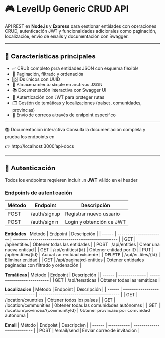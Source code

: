 # 🎮 LevelUp Generic CRUD API

API REST en **Node.js** y **Express** para gestionar entidades con operaciones CRUD, autenticación JWT y funcionalidades adicionales como paginación, localización, envío de emails y documentación con Swagger.

---

## 🚀 Características principales

- ✅ CRUD completo para entidades JSON con esquema flexible  
- 📄 Paginación, filtrado y ordenación  
- 🆔 IDs únicos con UUID  
- 💾 Almacenamiento simple en archivos JSON  
- 📚 Documentación interactiva con Swagger UI  
- 🔐 Autenticación con JWT para proteger rutas  
- 🗂️ Gestión de temáticas y localizaciones (países, comunidades, provincias)  
- 📧 Envío de correos a través de endpoint específico  

---

📚 Documentación interactiva
Consulta la documentación completa y prueba los endpoints en:

👉 http://localhost:3000/api-docs

---

## 🔐 Autenticación

Todos los endpoints requieren incluir un **JWT** válido en el header:

### Endpoints de autenticación

| Método | Endpoint     | Descripción               |
| ------ | ------------ | ------------------------- |
| POST   | /auth/signup | Registrar nuevo usuario   |
| POST   | /auth/signin | Login y obtención de JWT  |


**Entidades**
| Método | Endpoint                | Descripción                                           |
| ------ | ----------------------- | ----------------------------------------------------- |
| GET    | /api/entities           | Obtener todas las entidades                           |
| POST   | /api/entities           | Crear una nueva entidad                               |
| GET    | /api/entities/{id}      | Obtener entidad por ID                                |
| PUT    | /api/entities/{id}      | Actualizar entidad existente                          |
| DELETE | /api/entities/{id}      | Eliminar entidad                                      |
| GET    | /api/paginated-entities | Obtener entidades paginadas con filtrado y ordenación |


**Temáticas**
| Método | Endpoint       | Descripción                 |
| ------ | -------------- | --------------------------- |
| GET    | /api/tematicas | Obtener todas las temáticas |


**Localización**
| Método | Endpoint                          | Descripción                               |
| ------ | --------------------------------- | ----------------------------------------- |
| GET    | /location/countries               | Obtener todos los países                  |
| GET    | /location/communities             | Obtener todas las comunidades autónomas   |
| GET    | /location/provinces/{communityId} | Obtener provincias por comunidad autónoma |

**Email**
| Método | Endpoint    | Descripción                 |
| ------ | ----------- | --------------------------- |
| POST   | /email/send | Enviar correo de invitación |

